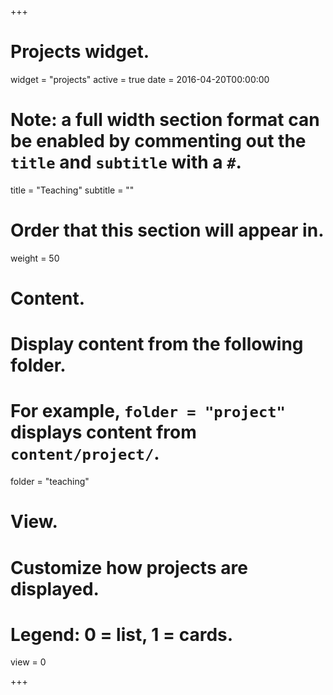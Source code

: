 +++
# Projects widget.
widget = "projects"
active = true
date = 2016-04-20T00:00:00

# Note: a full width section format can be enabled by commenting out the `title` and `subtitle` with a `#`.
title = "Teaching"
subtitle = ""

# Order that this section will appear in.
weight = 50

# Content.
# Display content from the following folder.
# For example, `folder = "project"` displays content from `content/project/`.
folder = "teaching"

# View.
# Customize how projects are displayed.
# Legend: 0 = list, 1 = cards.
view = 0

+++
